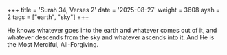 +++
title = 'Surah 34, Verses 2'
date = '2025-08-27'
weight = 3608
ayah = 2
tags = ["earth", "sky"]
+++

He knows whatever goes into the earth and whatever comes out of it, and whatever descends from the sky and whatever ascends into it. And He is the Most Merciful, All-Forgiving.